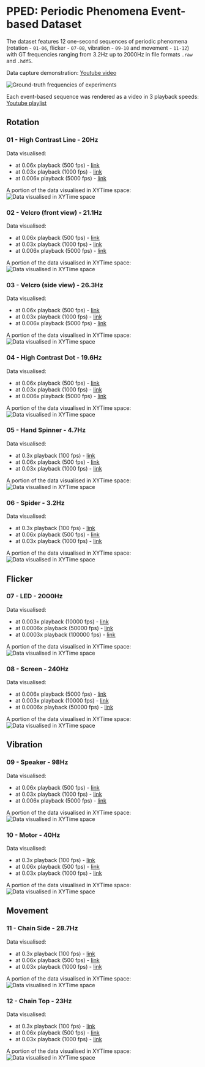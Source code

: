 # PPED: Periodic Phenomena Event-based Dataset

The dataset features 12 one-second sequences of periodic phenomena (rotation - `01-06`, flicker - `07-08`, vibration - `09-10` and movement - `11-12`) with GT frequencies ranging from 3.2Hz up to 2000Hz in file formats `.raw` and `.hdf5`.

Data capture demonstration: [Youtube video](https://youtu.be/QlfQtvbaYy8)

![Ground-truth frequencies of experiments](./xx_images/experiments_freqs.png)

Each event-based sequence was rendered as a video in 3 playback speeds: [Youtube playlist](https://www.youtube.com/playlist?list=PLK466i9CoYqQ2780OXJg7WgtUtWMEqbkS)

## Rotation
### 01 - High Contrast Line - 20Hz
Data visualised:
- at 0.06x playback (500 fps) - [link](https://www.youtube.com/watch?v=wIrkA8E9mU0)
- at 0.03x playback (1000 fps) - [link](https://www.youtube.com/watch?v=97ZCfkCUYow)
- at 0.006x playback (5000 fps) - [link](https://www.youtube.com/watch?v=g8umk0LYKbA)

A portion of the data visualised in XYTime space:
![Data visualised in XYTime space](./xx_images/line_xyt_dark.png)

### 02 - Velcro (front view) - 21.1Hz
Data visualised:
- at 0.06x playback (500 fps) - [link](https://www.youtube.com/watch?v=LzZWIQTxicg)
- at 0.03x playback (1000 fps) - [link](https://www.youtube.com/watch?v=ZXUVfbVnecA)
- at 0.006x playback (5000 fps) - [link](https://www.youtube.com/watch?v=yIZIeimYJkg)

A portion of the data visualised in XYTime space:
![Data visualised in XYTime space](./xx_images/velcro_xyt_dark.png)

### 03 - Velcro (side view) - 26.3Hz
Data visualised:
- at 0.06x playback (500 fps) - [link](https://www.youtube.com/watch?v=qwEI7vYnD_I)
- at 0.03x playback (1000 fps) - [link](https://www.youtube.com/watch?v=eJjkLXgL93k)
- at 0.006x playback (5000 fps) - [link](https://www.youtube.com/watch?v=C3gk-qhQhUc)

A portion of the data visualised in XYTime space:
![Data visualised in XYTime space](./xx_images/velcroside_xyt_dark.png)

### 04 - High Contrast Dot - 19.6Hz
Data visualised:
- at 0.06x playback (500 fps) - [link](https://www.youtube.com/watch?v=w60AZYyNgWk)
- at 0.03x playback (1000 fps) - [link](https://www.youtube.com/watch?v=sBFWObrqTRw)
- at 0.006x playback (5000 fps) - [link](https://www.youtube.com/watch?v=_X_kiPSN3eA)

A portion of the data visualised in XYTime space:
![Data visualised in XYTime space](./xx_images/spinner_xyt_dark3_upscayl_4x_remacri.jpg)

### 05 - Hand Spinner - 4.7Hz
Data visualised:
- at 0.3x playback (100 fps) - [link](https://www.youtube.com/watch?v=dQoZ3sYXSMk)
- at 0.06x playback (500 fps) - [link](https://www.youtube.com/watch?v=Ts-PXfplstc)
- at 0.03x playback (1000 fps) - [link](https://www.youtube.com/watch?v=XqCd8Bcq3yI)

A portion of the data visualised in XYTime space:
![Data visualised in XYTime space](./xx_images/hand_spinner_xyt_dark2_upscayl_3x_remacri.jpg)

### 06 - Spider - 3.2Hz
Data visualised:
- at 0.3x playback (100 fps) - [link](https://www.youtube.com/watch?v=0fPIs3eReoo)
- at 0.06x playback (500 fps) - [link](https://www.youtube.com/watch?v=tfkJPhfbH0M)
- at 0.03x playback (1000 fps) - [link](https://www.youtube.com/watch?v=OHjNZRowd8g)

A portion of the data visualised in XYTime space:
![Data visualised in XYTime space](./xx_images/spider_xyt_dark2+_upscayl_3x_remacri.jpg)

## Flicker
### 07 - LED - 2000Hz
Data visualised:
- at 0.003x playback (10000 fps) - [link](https://www.youtube.com/watch?v=7oOmLMSd83w)
- at 0.0006x playback (50000 fps) - [link](https://www.youtube.com/watch?v=fQmqazVNV-E)
- at 0.0003x playback (100000 fps) - [link](https://www.youtube.com/watch?v=p2XcjC8q48U)

A portion of the data visualised in XYTime space:
![Data visualised in XYTime space](./xx_images/led_xyt_upscayl_2x_remacri.jpg)

### 08 - Screen - 240Hz
Data visualised:
- at 0.006x playback (5000 fps) - [link](https://www.youtube.com/watch?v=Jwgj10i3t7s)
- at 0.003x playback (10000 fps) - [link](https://www.youtube.com/watch?v=ozFZe9bQNm8)
- at 0.0006x playback (50000 fps) - [link](https://www.youtube.com/watch?v=aQpxOLzbDCo)

A portion of the data visualised in XYTime space:
![Data visualised in XYTime space](./xx_images/screen_xyt_dark2_upscayl_3x_remacri.jpg)

## Vibration
### 09 - Speaker - 98Hz
Data visualised:
- at 0.06x playback (500 fps) - [link](https://www.youtube.com/watch?v=moU6-tnDoP8)
- at 0.03x playback (1000 fps) - [link](https://www.youtube.com/watch?v=Yna8W5JxCm4)
- at 0.006x playback (5000 fps) - [link](https://www.youtube.com/watch?v=yRzxBWj3Nyk)

A portion of the data visualised in XYTime space:
![Data visualised in XYTime space](./xx_images/speaker_xyt_dark.png)

### 10 - Motor - 40Hz
Data visualised:
- at 0.3x playback (100 fps) - [link](https://www.youtube.com/watch?v=_Y2NPvgJ1TY)
- at 0.06x playback (500 fps) - [link](https://www.youtube.com/watch?v=bcsYxeoVlKQ)
- at 0.03x playback (1000 fps) - [link](https://www.youtube.com/watch?v=7YLkZ4aHVbg)

A portion of the data visualised in XYTime space:
![Data visualised in XYTime space](./xx_images/motor_xyt_dark2_upscayl_4x_remacri.jpg)

## Movement
### 11 - Chain Side - 28.7Hz
Data visualised:
- at 0.3x playback (100 fps) - [link](https://www.youtube.com/watch?v=k2zHmqUwGGc)
- at 0.06x playback (500 fps) - [link](https://www.youtube.com/watch?v=Bc_3LB_H-SA)
- at 0.03x playback (1000 fps) - [link](https://www.youtube.com/watch?v=1NmrYGEQFLk)

A portion of the data visualised in XYTime space:
![Data visualised in XYTime space](./xx_images/chain_side_xyt_dark2_upscayl_4x_remacri.jpg)

### 12 - Chain Top - 23Hz
Data visualised:
- at 0.3x playback (100 fps) - [link](https://www.youtube.com/watch?v=Yus5EU4jTvs)
- at 0.06x playback (500 fps) - [link](https://www.youtube.com/watch?v=k46kagKaVos)
- at 0.03x playback (1000 fps) - [link](https://www.youtube.com/watch?v=c8EY6fqjG6s)

A portion of the data visualised in XYTime space:
![Data visualised in XYTime space](./xx_images/chain_top_xyt_dark+.jpg)
